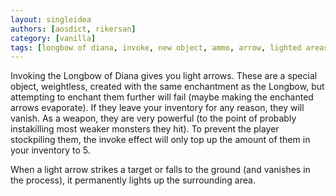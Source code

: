```yaml
---
layout: singleidea
authors: [aosdict, rikersan]
category: [vanilla]
tags: [longbow of diana, invoke, new object, ammo, arrow, lighted areas]
---
```

Invoking the Longbow of Diana gives you light arrows. These are a special
object, weightless, created with the same enchantment as the Longbow, but
attempting to enchant them further will fail (maybe making the enchanted arrows
evaporate). If they leave your inventory for any reason, they will vanish. As a
weapon, they are very powerful (to the point of probably instakilling most
weaker monsters they hit). To prevent the player stockpiling them, the invoke
effect will only top up the amount of them in your inventory to 5.

When a light arrow strikes a target or falls to the ground (and vanishes in the
process), it permanently lights up the surrounding area.
